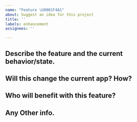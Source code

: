 ```yaml
---
name: "Feature \U0001F4A1"
about: Suggest an idea for this project
title: ''
labels: enhancement
assignees: ''

---
```


<!--
  Please provide a clear and concise description for your idea.
-->

## Describe the feature and the current behavior/state.

## Will this change the current app? How?

## Who will benefit with this feature?

## Any Other info.
